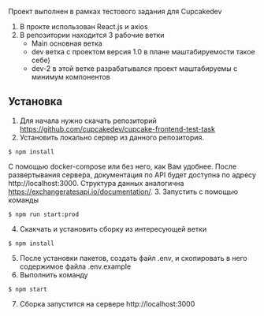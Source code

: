Проект выполнен в рамках тестового задания для  Cupcakedev
1. В прокте использован React.js и axios
2. В репозитории находится 3 рабочие ветки
    - Main основная ветка
    - dev ветка с проектом версия 1.0 в плане маштабируемости такое себе)
    - dev-2 в этой ветке разрабатывался проект маштабируемы с минимум компонентов


## Установка
1. Для начала нужно скачать репозиторий https://github.com/cupcakedev/cupcake-frontend-test-task 
2. Установить локально сервер из данного репозитория. 
```npm
$ npm install
```
С помощью docker-compose или без него, как Вам удобнее. После развертывания сервера, документация по API будет доступна по адресу http://localhost:3000.
Структура данных аналогична https://exchangeratesapi.io/documentation/.
3. Запустить с помощью команды 
```npm
$ npm run start:prod
```
4. Скакчать и установить сборку из интересующей ветки
```npm
$ npm install
```
5. После установки пакетов, создать файл .env, и скопировать в него содержимое файла .env.example
6. Выполнить команду 
```npm
$ npm start
```
7. Сборка запустится на сервере http://localhost:3000
